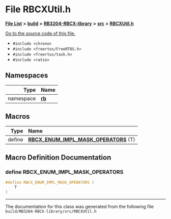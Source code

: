 
# File RBCXUtil.h


[**File List**](files.md) **>** [**build**](dir_4fef79e7177ba769987a8da36c892c5f.md) **>** [**RB3204-RBCX-library**](dir_6e2f6bf38ad600996f360c484704d30b.md) **>** [**src**](dir_2fb57cfb6554052417264f60890e0af6.md) **>** [**RBCXUtil.h**](_r_b_c_x_util_8h.md)

[Go to the source code of this file.](_r_b_c_x_util_8h_source.md)



* `#include <chrono>`
* `#include <freertos/FreeRTOS.h>`
* `#include <freertos/task.h>`
* `#include <ratio>`









## Namespaces

| Type | Name |
| ---: | :--- |
| namespace | [**rb**](namespacerb.md) <br> |













## Macros

| Type | Name |
| ---: | :--- |
| define  | [**RBCX\_ENUM\_IMPL\_MASK\_OPERATORS**](_r_b_c_x_util_8h.md#define-rbcx-enum-impl-mask-operators) (T) <br> |

## Macro Definition Documentation



### define RBCX\_ENUM\_IMPL\_MASK\_OPERATORS 


```cpp
#define RBCX_ENUM_IMPL_MASK_OPERATORS (
    T
) 
```



------------------------------
The documentation for this class was generated from the following file `build/RB3204-RBCX-library/src/RBCXUtil.h`